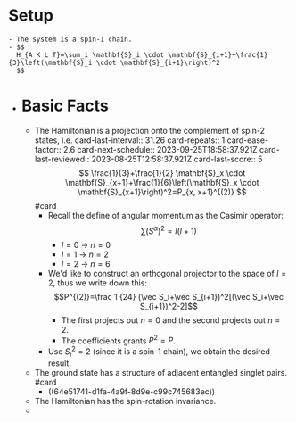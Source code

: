# Setup
	- The system is a spin-1 chain.
	- $$
	  H_{A K L T}=\sum_i \mathbf{S}_i \cdot \mathbf{S}_{i+1}+\frac{1}{3}\left(\mathbf{S}_i \cdot \mathbf{S}_{i+1}\right)^2
	  $$
- # Basic Facts
	- The Hamiltonian is a projection onto the complement of spin-2 states, i.e.
	  card-last-interval:: 31.26
	  card-repeats:: 1
	  card-ease-factor:: 2.6
	  card-next-schedule:: 2023-09-25T18:58:37.921Z
	  card-last-reviewed:: 2023-08-25T12:58:37.921Z
	  card-last-score:: 5
	  $$
	  \frac{1}{3}+\frac{1}{2} \mathbf{S}_x \cdot \mathbf{S}_{x+1}+\frac{1}{6}\left(\mathbf{S}_x \cdot \mathbf{S}_{x+1}\right)^2=P_{x, x+1}^{(2)}
	  $$ #card
		- Recall the define of angular momentum as the Casimir operator:
		  $$\sum (S^\alpha)^2=l(l+1)$$
			- $l=0$ -> $n=0$
			- $l=1$ -> $n=2$
			- $l=2$ -> $n=6$
		- We'd like to construct an orthogonal projector to the space of $l=2$, thus we write down this:
		  $$P^{(2)}=\frac 1 {24} (\vec S_i+\vec S_{i+1})^2[(\vec S_i+\vec S_{i+1})^2-2]$$
			- The first projects out $n=0$ and the second projects out $n=2$.
			- The coefficients grants $P^2=P$.
		- Use $S_i^2=2$ (since it is a spin-1 chain), we obtain the desired result.
	- The ground state has a structure of adjacent entangled singlet pairs. #card
		- ((64e51741-d1fa-4a9f-8d9e-c99c745683ec))
	- The Hamiltonian has the spin-rotation invariance.
	-